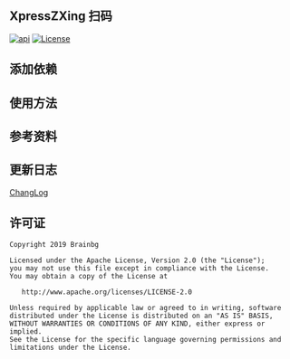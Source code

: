 ## XpressZXing 扫码
[![api][apiSvg]][api]
[![License][licenseSvg]][license]

## 添加依赖

## 使用方法

## 参考资料

## 更新日志
[ChangLog](/ChangLog.md)
## 许可证


    Copyright 2019 Brainbg

    Licensed under the Apache License, Version 2.0 (the "License");
    you may not use this file except in compliance with the License.
    You may obtain a copy of the License at

       http://www.apache.org/licenses/LICENSE-2.0

    Unless required by applicable law or agreed to in writing, software
    distributed under the License is distributed on an "AS IS" BASIS,
    WITHOUT WARRANTIES OR CONDITIONS OF ANY KIND, either express or implied.
    See the License for the specific language governing permissions and
    limitations under the License.


[logo]: https://raw.githubusercontent.com/Brainbg/CloudPic/master/AndroidStudioHandbook/chapter1/%20finallogo.png

<!-- 引用链接 -->

<!-- 许可证 -->
[licenseSvg]: https://img.shields.io/badge/License-Apache--2.0-brightgreen.svg
[license]: https://github.com/Brainbg/XpressZXing/blob/master/LICENSE

<!-- API -->
[apiSvg]: https://img.shields.io/badge/API-19%2B-brightgreen.svg
[api]: https://android-arsenal.com/api?level=19

